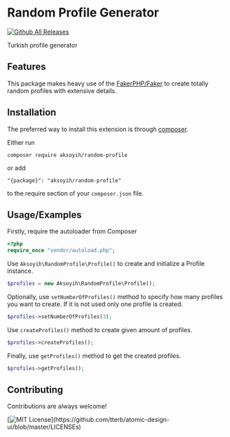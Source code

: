 Random Profile Generator
=============
[![Github All Releases](https://img.shields.io/github/downloads/aksoyih/RandomProfile/total.svg)]()

Turkish profile generator

Features
------------
This package makes heavy use of the [FakerPHP/Faker](https://github.com/FakerPHP/Faker) to create totally random profiles with extensive details.

Installation
------------

The preferred way to install this extension is through [composer](http://getcomposer.org/download/).

Either run

```
composer require aksoyih/random-profile
```

or add

```
"{package}": "aksoyih/random-profile"
```

to the require section of your `composer.json` file.
## Usage/Examples

Firstly, require the autoloader from Composer
```php
<?php
require_once "vendor/autoload.php";

```

Use `Aksoyih\RandomProfile\Profile()` to create and initialize a Profile instance.
```php
$profiles = new Aksoyih\RandomProfile\Profile();
```

Optionally, use `setNumberOfProfiles()` method to specify how many profiles you want to create. If it is not used only one profile is created.
```php
$profiles->setNumberOfProfiles(3);
```

Use `createProfiles()` method to create given amount of profiles.
```php
$profiles->createProfiles();
```

Finally, use `getProfiles()` method to get the created profiles.
```php
$profiles->getProfiles();
```

## Contributing

Contributions are always welcome!



[![MIT License](https://img.shields.io/apm/l/atomic-design-ui.svg?)](https://github.com/tterb/atomic-design-ui/blob/master/LICENSEs)
